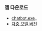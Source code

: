 ### 앱 다운로드

+ [chatbot.exe](https://drive.google.com/file/d/1fGI930DgbXsUdHknrO-PXlEwHshUvIq8/view?usp=drive_link)_
+ [다중 모델 버전](https://drive.google.com/file/d/1uVcMQKv21mrbtREOqQ7ELD-2Yh-gxdSk/view?usp=drive_link)
